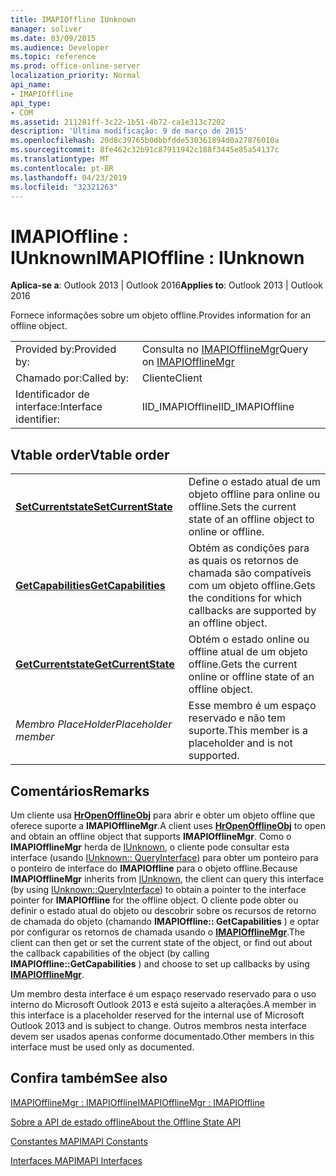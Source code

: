 ```yaml
---
title: IMAPIOffline IUnknown
manager: soliver
ms.date: 03/09/2015
ms.audience: Developer
ms.topic: reference
ms.prod: office-online-server
localization_priority: Normal
api_name:
- IMAPIOffline
api_type:
- COM
ms.assetid: 211281ff-3c22-1b51-4b72-ca1e313c7202
description: 'Última modificação: 9 de março de 2015'
ms.openlocfilehash: 20d8c39765b0dbbfdde530361894d0a27876010a
ms.sourcegitcommit: 8fe462c32b91c87911942c188f3445e85a54137c
ms.translationtype: MT
ms.contentlocale: pt-BR
ms.lasthandoff: 04/23/2019
ms.locfileid: "32321263"
---
```

# <a name="imapioffline--iunknown"></a><span data-ttu-id="acf7b-103">IMAPIOffline : IUnknown</span><span class="sxs-lookup"><span data-stu-id="acf7b-103">IMAPIOffline : IUnknown</span></span>

  
  
<span data-ttu-id="acf7b-104">**Aplica-se a**: Outlook 2013 | Outlook 2016</span><span class="sxs-lookup"><span data-stu-id="acf7b-104">**Applies to**: Outlook 2013 | Outlook 2016</span></span> 
  
<span data-ttu-id="acf7b-105">Fornece informações sobre um objeto offline.</span><span class="sxs-lookup"><span data-stu-id="acf7b-105">Provides information for an offline object.</span></span>
  
|||
|:-----|:-----|
|<span data-ttu-id="acf7b-106">Provided by:</span><span class="sxs-lookup"><span data-stu-id="acf7b-106">Provided by:</span></span>  <br/> |<span data-ttu-id="acf7b-107">Consulta no [IMAPIOfflineMgr](imapiofflinemgrimapioffline.md)</span><span class="sxs-lookup"><span data-stu-id="acf7b-107">Query on [IMAPIOfflineMgr](imapiofflinemgrimapioffline.md)</span></span> <br/> |
|<span data-ttu-id="acf7b-108">Chamado por:</span><span class="sxs-lookup"><span data-stu-id="acf7b-108">Called by:</span></span>  <br/> |<span data-ttu-id="acf7b-109">Cliente</span><span class="sxs-lookup"><span data-stu-id="acf7b-109">Client</span></span>  <br/> |
|<span data-ttu-id="acf7b-110">Identificador de interface:</span><span class="sxs-lookup"><span data-stu-id="acf7b-110">Interface identifier:</span></span>  <br/> |<span data-ttu-id="acf7b-111">IID_IMAPIOffline</span><span class="sxs-lookup"><span data-stu-id="acf7b-111">IID_IMAPIOffline</span></span>  <br/> |
   
## <a name="vtable-order"></a><span data-ttu-id="acf7b-112">Vtable order</span><span class="sxs-lookup"><span data-stu-id="acf7b-112">Vtable order</span></span>

|||
|:-----|:-----|
|<span data-ttu-id="acf7b-113">**[SetCurrentstate](imapioffline-setcurrentstate.md)**</span><span class="sxs-lookup"><span data-stu-id="acf7b-113">**[SetCurrentState](imapioffline-setcurrentstate.md)**</span></span> <br/> |<span data-ttu-id="acf7b-114">Define o estado atual de um objeto offline para online ou offline.</span><span class="sxs-lookup"><span data-stu-id="acf7b-114">Sets the current state of an offline object to online or offline.</span></span>  <br/> |
|<span data-ttu-id="acf7b-115">**[GetCapabilities](imapioffline-getcapabilities.md)**</span><span class="sxs-lookup"><span data-stu-id="acf7b-115">**[GetCapabilities](imapioffline-getcapabilities.md)**</span></span> <br/> |<span data-ttu-id="acf7b-116">Obtém as condições para as quais os retornos de chamada são compatíveis com um objeto offline.</span><span class="sxs-lookup"><span data-stu-id="acf7b-116">Gets the conditions for which callbacks are supported by an offline object.</span></span>  <br/> |
|<span data-ttu-id="acf7b-117">**[GetCurrentstate](imapioffline-getcurrentstate.md)**</span><span class="sxs-lookup"><span data-stu-id="acf7b-117">**[GetCurrentState](imapioffline-getcurrentstate.md)**</span></span> <br/> |<span data-ttu-id="acf7b-118">Obtém o estado online ou offline atual de um objeto offline.</span><span class="sxs-lookup"><span data-stu-id="acf7b-118">Gets the current online or offline state of an offline object.</span></span>  <br/> |
| <span data-ttu-id="acf7b-119">*Membro PlaceHolder*</span><span class="sxs-lookup"><span data-stu-id="acf7b-119">*Placeholder member*</span></span>  <br/> |<span data-ttu-id="acf7b-120">Esse membro é um espaço reservado e não tem suporte.</span><span class="sxs-lookup"><span data-stu-id="acf7b-120">This member is a placeholder and is not supported.</span></span>  <br/> |
   
## <a name="remarks"></a><span data-ttu-id="acf7b-121">Comentários</span><span class="sxs-lookup"><span data-stu-id="acf7b-121">Remarks</span></span>

<span data-ttu-id="acf7b-122">Um cliente usa **[HrOpenOfflineObj](hropenofflineobj.md)** para abrir e obter um objeto offline que oferece suporte a **IMAPIOfflineMgr**.</span><span class="sxs-lookup"><span data-stu-id="acf7b-122">A client uses **[HrOpenOfflineObj](hropenofflineobj.md)** to open and obtain an offline object that supports **IMAPIOfflineMgr**.</span></span> <span data-ttu-id="acf7b-123">Como o **IMAPIOfflineMgr** herda de [IUnknown](https://msdn.microsoft.com/library/ms680509%28v=VS.85%29.aspx), o cliente pode consultar esta interface (usando [IUnknown:: QueryInterface](https://msdn.microsoft.com/library/ms682521%28v=VS.85%29.aspx)) para obter um ponteiro para o ponteiro de interface do **IMAPIOffline** para o objeto offline.</span><span class="sxs-lookup"><span data-stu-id="acf7b-123">Because **IMAPIOfflineMgr** inherits from [IUnknown](https://msdn.microsoft.com/library/ms680509%28v=VS.85%29.aspx), the client can query this interface (by using [IUnknown::QueryInterface](https://msdn.microsoft.com/library/ms682521%28v=VS.85%29.aspx)) to obtain a pointer to the interface pointer for **IMAPIOffline** for the offline object.</span></span> <span data-ttu-id="acf7b-124">O cliente pode obter ou definir o estado atual do objeto ou descobrir sobre os recursos de retorno de chamada do objeto (chamando **IMAPIOffline:: GetCapabilities** ) e optar por configurar os retornos de chamada usando o **[IMAPIOfflineMgr](imapiofflinemgrimapioffline.md)**.</span><span class="sxs-lookup"><span data-stu-id="acf7b-124">The client can then get or set the current state of the object, or find out about the callback capabilities of the object (by calling **IMAPIOffline::GetCapabilities** ) and choose to set up callbacks by using **[IMAPIOfflineMgr](imapiofflinemgrimapioffline.md)**.</span></span> 
  
<span data-ttu-id="acf7b-125">Um membro desta interface é um espaço reservado reservado para o uso interno do Microsoft Outlook 2013 e está sujeito a alterações.</span><span class="sxs-lookup"><span data-stu-id="acf7b-125">A member in this interface is a placeholder reserved for the internal use of Microsoft Outlook 2013 and is subject to change.</span></span> <span data-ttu-id="acf7b-126">Outros membros nesta interface devem ser usados apenas conforme documentado.</span><span class="sxs-lookup"><span data-stu-id="acf7b-126">Other members in this interface must be used only as documented.</span></span> 
  
## <a name="see-also"></a><span data-ttu-id="acf7b-127">Confira também</span><span class="sxs-lookup"><span data-stu-id="acf7b-127">See also</span></span>



[<span data-ttu-id="acf7b-128">IMAPIOfflineMgr : IMAPIOffline</span><span class="sxs-lookup"><span data-stu-id="acf7b-128">IMAPIOfflineMgr : IMAPIOffline</span></span>](imapiofflinemgrimapioffline.md)


[<span data-ttu-id="acf7b-129">Sobre a API de estado offline</span><span class="sxs-lookup"><span data-stu-id="acf7b-129">About the Offline State API</span></span>](about-the-offline-state-api.md)
  
[<span data-ttu-id="acf7b-130">Constantes MAPI</span><span class="sxs-lookup"><span data-stu-id="acf7b-130">MAPI Constants</span></span>](mapi-constants.md)
  
[<span data-ttu-id="acf7b-131">Interfaces MAPI</span><span class="sxs-lookup"><span data-stu-id="acf7b-131">MAPI Interfaces</span></span>](mapi-interfaces.md)

